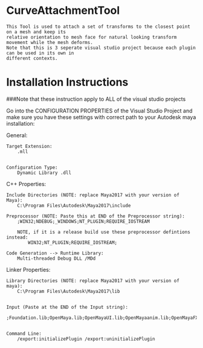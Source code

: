 # CurveAttachmentTool
	This Tool is used to attach a set of transforms to the closest point on a mesh and keep its
	relative orientation to mesh face for natural looking transform movement while the mesh deforms.
	Note that this is 3 seperate visual studio project because each plugin can be used in its own in
	different contexts.


# Installation Instructions

###Note that these instruction apply to ALL of the visual studio projects

Go into the CONFIGURATION PROPERTIES of the Visual Studio Project
and make sure you have these settings with correct path to your
Autodesk maya installation:


General:

	Target Extension:
		.mll


	Configuration Type:
		Dynamic Library .dll


C++ Properties:

	Include Directories (NOTE: replace Maya2017 with your version of Maya):
		C:\Program Files\Autodesk\Maya2017\include

	Preprocessor (NOTE: Paste this at END of the Preprocessor string):
		;WIN32;NDEBUG;_WINDOWS;NT_PLUGIN;REQUIRE_IOSTREAM

		NOTE, if it is a release build use these preprocessor defintions instead: 
			WIN32;NT_PLUGIN;REQUIRE_IOSTREAM;

	Code Generation --> Runtime Library:
		Multi-threaded Debug DLL /MDd



Linker Properties:

	Library Directories (NOTE: replace Maya2017 with your version of maya):
		C:\Program Files\Autodesk\Maya2017\lib


	Input (Paste at the END of the Input string):
		;Foundation.lib;OpenMaya.lib;OpenMayaUI.lib;OpenMayaanim.lib;OpenMayaFX.lib;OpenMayaRender.lib;Image.lib;opengl32.lib;glu32.lib;


	Command Line:
		/export:initializePlugin /export:uninitializePlugin
